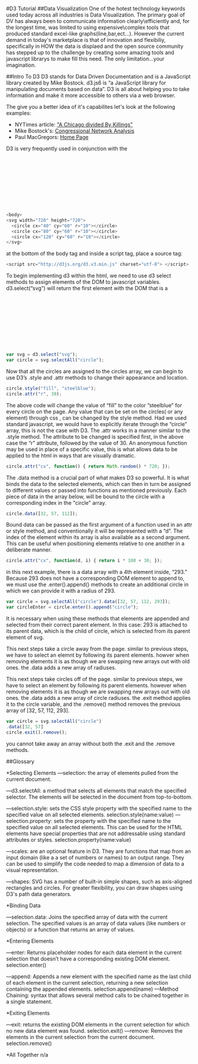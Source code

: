 #D3 Tutorial
##Data Visualization
One of the hotest technology keywords used today across all industries is Data Visualization.  The primary goal of DV has always been to communicate information clearly\efficiently and, for the longest time, was limited to using expensive\complex tools that produced standard excel-like graphs(line,bar,ect...).  However the current demand in today's marketplace is that of innovation and flexibiliy, specifically in HOW the data is displaed and the open source community has stepped up to the challenge by creating some amazing tools and javascript librarys to make fill this need.  The only limitation...your imagination.  

##Intro To D3
D3 stands for Data Driven Documentation and is a JavaScript library created by Mike Bostock.  d3.js6 is “a JavaScript library for manipulating documents based on data”.  D3 is all about helping you to take information and make it more accessible to others via a web browser.  

The give you a better idea of it's capabilites let's look at the following examples:

  * NYTimes article: ["A Chicago divided By Killings" ](http://www.nytimes.com/interactive/2013/01/02/us/chicago-killings.html) 
  * Mike Bostock's: [Congressional Network Analysis](http://christopherroach.com/pydata2013/)
  * Paul MacGregors: [Home Page]( http://p--m.co/ )

D3 is very frequently used in conjunction with the <svg> (scalable vector graphics) HTML tag, and it will also be used for the purpose of this tutorial. There is a “height" and "width" attibute for the svg tag that define the dimensions of the element. Within the <svg> tags, we will be placing <circle> tags, which creates a circle svg. <circle> tags have “cx” and “cy” attributes, that determine the coordinates for the center of the circle graphics in relation to the top left of the svg element. There is also a “r” attribute for radius, and “fill” will determine the color within the borders of the graphic.

```javascript
<body>
<svg width="720" height="720">
  <circle cx="40" cy="60" r="10"></circle>
  <circle cx="80" cy="60" r="10"></circle>
  <circle cx="120" cy="60" r="10"></circle>
</svg>
```  
at the bottom of the body tag and inside a script tag, place a source tag:

```javascript
<script src="http://d3js.org/d3.v3.min.js" charset="utf-8"> </script>
```
To begin implementing d3 within the html, we need to use d3 select methods to assign elements of the DOM to javascript variables. d3.select(“svg”) will return the first element with the DOM that is a <svg>, svg.selectAll(“circle”) will return all <circle> elements from the document inside an array. 

```javascript
var svg = d3.select("svg");
var circle = svg.selectAll("circle");
```
Now that all the circles are assigned to the circles array, we can begin to use D3’s .style and .attr methods to change their appearance and location.

```javascript
circle.style("fill", "steelblue");
circle.attr("r", 30);
```
The above code will change the value of “fill” to the color ”steelblue" for every circle on the page. Any value that can be set on the circles( or any element) through css , can be changed by the style method. Had we used standard javascript, we would have to explicitly iterate through the “circle” array, this is not the case with D3. The .attr works in a manner similar to the .style method. The attribute to be changed is specified first, in the above case the “r” attribute, followed by the value of 30. An anonymous function may be used in place of a specific value, this is what allows data to be applied to the html in ways that are visually dramatic.

```javascript
circle.attr("cx", function() { return Math.random() * 720; });
```
The .data method is a crucial part of what makes D3 so powerful. It is what binds the data to the selected elements, which can then in turn be assigned to different values or passed into functions as mentioned previously. Each piece of data in the array below, will be bound to the circle with a corresponding index in the "circle" array.

```javascript
circle.data([32, 57, 112]);
```
Bound data can be passed as the first argument of a function used in an attr or style method, and conventionally it will be represented with a “d”. The index of the element within its array is also available as a second argument. This can be useful when positioning elements relative to one another in a deliberate manner.

```javascript
circle.attr("cx", function(d, i) { return i * 100 + 30; });
```
in this next example, there is a data array with a 4th element inside, “293.” Because 293 does not have a corresponding DOM element to append to, we must use the .enter().append() methods to create an additional circle in which we can provide it with a radius of 293.
```javascript
var circle = svg.selectAll("circle").data([32, 57, 112, 293]);
var circleEnter = circle.enter().append("circle");
```
It is necessary when using these methods that elements are appended and selected from their correct parent element. In this case: 293 is attached to its parent data, which is the child of circle, which is selected from its parent element of svg. 

This next steps take a circle away from the page. similar to previous steps, we have to select an elemnt by following its parent elements. howver when removing elements it is as though we are swapping new arrays out with old ones. the .data adds a new array of radiuses. 


This next steps take circles off of the page. similar to previous steps, we have to select an element by following its parent elements. however when removing elements it is as though we are swapping new arrays out with old ones. the .data adds a new array of circle radiuses. the .exit method applies it to the circle variable, and the .remove() method removes the previous array of [32, 57, 112, 293]. 
```javascript
var circle = svg.selectAll("circle")
.data([32, 57]
circle.exit().remove();
``` 
you cannot take away an array without both the .exit and the .remove methods. 


##Glossary 

*Selecting Elements
—selection: the array of elements pulled from the current document. 	

—d3.selectAll: a method that selects all elements that match the specified selector. The elements will be selected in the document from top-to-bottom. 

—selection.style: sets the CSS style property with the specified name to the specified value on all selected elements. 
selection.style(name:value)
—selection.property: sets the property with the specified name to the specified value on all selected elements. This can be used for the HTML elements have special properties that are not addressable using standard attributes or styles.
selection.property(name:value)

—scales: are an optional feature in D3. They are functions that map from an input domain (like a a set of numbers or names) to an output range. They can be used to simplify the code needed to map a dimension of data to a visual representation.
 

—shapes: SVG has a number of built-in simple shapes, such as axis-aligned rectangles and circles. For greater flexibility, you can draw shapes using D3's path data generators. 

	
*Binding Data

—selection.data: Joins the specified array of data with the current selection. The specified values is an array of data values (like numbers or objects) or a function that returns an array of values. 


*Entering Elements

—enter: Returns placeholder nodes for each data element in the current selection that doesn’t have a corresponding existing DOM element.
 selection.enter()

—append: Appends a new element with the specified name as the last child of each element in the current selection, returning a new selection containing the appended elements.
selection.append(name)
—Method Chaining: syntax that allows several method calls to be chained together in a single statement.


*Exiting Elements	

—exit: returns  the existing DOM elements in the current selection for which no new data element was found.
selection.exit()
—remove: Removes the elements in the current selection from the current document. 
selection.remove()

*All Together
n/a

